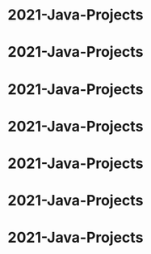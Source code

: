 # 2021-Java-Projects
# 2021-Java-Projects
# 2021-Java-Projects
# 2021-Java-Projects
# 2021-Java-Projects
# 2021-Java-Projects
# 2021-Java-Projects

